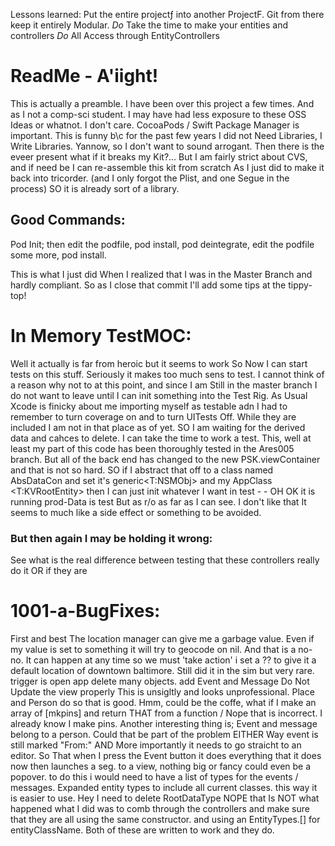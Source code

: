 Lessons learned:
	Put the entire projectƒ into another ProjectF.
	Git from there
	keep it entirely Modular.
	_Do_ Take the time to make your entities and controllers
	_Do_ All Access through EntityControllers

# ReadMe - A'iight! #
This is actually a preamble. I have been over this project a few times. And as I not a comp-sci student. I may have had less exposure to these OSS Ideas or whatnot. I don't care. CocoaPods / Swift Package Manager is important. This is funny b\c for the past few years I did not Need Libraries, I Write Libraries. Yannow, so I don't want to sound arrogant. Then there is the eveer present what if it breaks my Kit?… But I am fairly strict about CVS, and if need be I can re-assemble this kit from scratch As I just did to make it back into tricorder. (and I only forgot the Plist, and one Segue in the process) SO it is already sort of a library.
## Good Commands: ##
Pod Init; then edit the podfile, pod install, pod deintegrate, edit the podfile some more, pod install.

This is what I just did When I realized that I was in the Master Branch and hardly compliant. So as I close that commit I'll add some tips at the tippy-top!

# In Memory TestMOC: #
Well it actually is far from heroic but it seems to work So Now I can start tests on this stuff. Seriously it makes too much sens to test. I cannot think of a reason why not to at this point, and since I am Still in the master branch I do not want to leave until I can init something into the Test Rig. As Usual Xcode is finicky about me importing myself as testable adn I had to remember to turn coverage on and to turn UITests Off. While they are included I am not in that place as of yet. SO I am waiting for the derived data and cahces to delete. I can take the time to work a test.
This, well at least my part of this code has been thoroughly tested in the Ares005 branch. But all of the back end has changed to the new PSK.viewContainer and that is not so hard. SO if I abstract that off to a class named AbsDataCon and set it's generic<T:NSMObj> and my AppClass <T:KVRootEntity> then I can just init whatever I want in test - - OH OK it is running prod-Data is test But as r/o as far as I can see. I don't like that It seems to much like a side effect or something to be avoided. 
### But then again I may be holding it wrong: ###
See what is the real difference between testing that these controllers really do it OR if they are 

# 1001-a-BugFixes: ###
First and best The location manager can give me a garbage value. Even if my value is set to something it will try to geocode on nil. And that is a no-no. It can happen at any time so we must 'take action' i set a ?? to give it a default location of downtown baltimore. Still did it in the sim but very rare. trigger is open app delete many objects. add
Event and Message Do Not Update the view properly This is unsigltly and looks unprofessional. Place and Person do so that is good.
Hmm, could be the coffe, what if I make an array of [mkpins] and return THAT from a function / Nope that is incorrect. I already know I make pins. Another interesting thing is; Event and message belong to a person. Could that be part of the problem EITHER Way event is still marked "From:" AND More importantly it needs to go straicht to an editor. So That when I press the Event button it does everything that it does now then launches a seg. to a view, nothing big or fancy could even be a popover. to do this i would need to have a list of types for the events / messages. Expanded entity types to include all current classes. this way it is easier to use. Hey I need to delete RootDataType
NOPE that Is NOT what happened what I did was to comb through the controllers and make sure that they are all using the same constructor. and using an EntityTypes.[] for entityClassName. Both of these are written to work and they do. 

